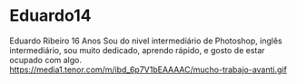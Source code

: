 # Eduardo14
Eduardo Ribeiro
16 Anos
Sou do nivel intermediário de Photoshop, inglês intermediário, sou muito dedicado, aprendo rápido, e gosto de estar ocupado com algo.
https://media1.tenor.com/m/ibd_6p7V1bEAAAAC/mucho-trabajo-avanti.gif
